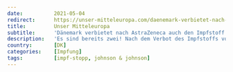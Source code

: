```yaml
---
date:          2021-05-04
redirect:      https://unser-mitteleuropa.com/daenemark-verbietet-nach-astrazeneca-auch-den-impfstoff-von-johnson-johnson/
title:         Unser Mitteleuropa
subtitle:      'Dänemark verbietet nach AstraZeneca auch den Impfstoff von Johnson & Johnson'
description:   'Es sind bereits zwei! Nach dem Verbot des Impfstoffs von AstraZeneca im April hat Dänemark heute, am 3. Mai, beschlossen, auch das Anti-Covid-Serum von Johnson & Johnson wegen möglicher schwerwiegender Nebenwirkungen zu verbieten, obwohl die europäische Aufsichtsbehörde und die WHO grünes Licht für dessen Verwendung gegeben haben. „Die dänische Gesundheitsbehörde ist zum Schluss gekommen, dass […]'
country:       [DK]
categories:    [Impfung]
tags:          [impf-stopp, johnson & johnson]
---
```

